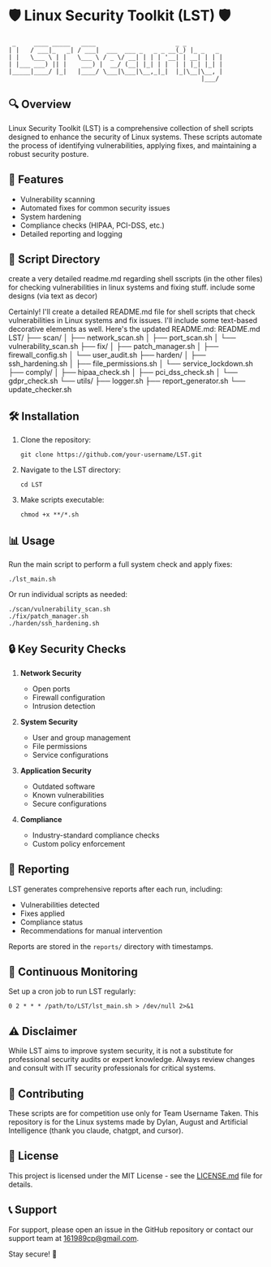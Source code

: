 # 🛡️ Linux Security Toolkit (LST) 🛡️

     _     ____ _____   ____                      _ _         
    | |   / ___|_   _| / ___|  ___  ___ _   _ _ __(_) |_ _   _ 
    | |   \___ \ | |   \___ \ / _ \/ __| | | | '__| | __| | | |
    | |___ ___) || |    ___) |  __/ (__| |_| | |  | | |_| |_| |
    |_____|____/ |_|   |____/ \___|\___|\__,_|_|  |_|\__|\__, |
                                                         |___/ 

## 🔍 Overview

Linux Security Toolkit (LST) is a comprehensive collection of shell scripts designed to enhance the security of Linux systems. These scripts automate the process of identifying vulnerabilities, applying fixes, and maintaining a robust security posture.

## 🚀 Features

- Vulnerability scanning
- Automated fixes for common security issues
- System hardening
- Compliance checks (HIPAA, PCI-DSS, etc.)
- Detailed reporting and logging

## 📁 Script Directory
create a very detailed readme.md regarding shell sscripts (in the other files) for checking vulnerabilities  in linux systems and fixing stuff. include some designs (via text as decor)

Certainly! I'll create a detailed README.md file for shell scripts that check vulnerabilities in Linux systems and fix issues. I'll include some text-based decorative elements as well. Here's the updated README.md:
README.md
LST/
├── scan/
│ ├── network_scan.sh
│ ├── port_scan.sh
│ └── vulnerability_scan.sh
├── fix/
│ ├── patch_manager.sh
│ ├── firewall_config.sh
│ └── user_audit.sh
├── harden/
│ ├── ssh_hardening.sh
│ ├── file_permissions.sh
│ └── service_lockdown.sh
├── comply/
│ ├── hipaa_check.sh
│ ├── pci_dss_check.sh
│ └── gdpr_check.sh
└── utils/
├── logger.sh
├── report_generator.sh
└── update_checker.sh

## 🛠️ Installation

1. Clone the repository:
   ```
   git clone https://github.com/your-username/LST.git
   ```
2. Navigate to the LST directory:
   ```
   cd LST
   ```
3. Make scripts executable:
   ```
   chmod +x **/*.sh
   ```

## 📊 Usage

Run the main script to perform a full system check and apply fixes:

```
./lst_main.sh
```

Or run individual scripts as needed:

```
./scan/vulnerability_scan.sh
./fix/patch_manager.sh
./harden/ssh_hardening.sh
```

## 🔒 Key Security Checks

1. **Network Security**
   - Open ports
   - Firewall configuration
   - Intrusion detection

2. **System Security**
   - User and group management
   - File permissions
   - Service configurations

3. **Application Security**
   - Outdated software
   - Known vulnerabilities
   - Secure configurations

4. **Compliance**
   - Industry-standard compliance checks
   - Custom policy enforcement

## 📝 Reporting

LST generates comprehensive reports after each run, including:

- Vulnerabilities detected
- Fixes applied
- Compliance status
- Recommendations for manual intervention

Reports are stored in the `reports/` directory with timestamps.

## 🔄 Continuous Monitoring

Set up a cron job to run LST regularly:

```
0 2 * * * /path/to/LST/lst_main.sh > /dev/null 2>&1
```

## ⚠️ Disclaimer

While LST aims to improve system security, it is not a substitute for professional security audits or expert knowledge. Always review changes and consult with IT security professionals for critical systems.

## 🤝 Contributing

These scripts are for competition use only for Team Username Taken. This repository is for the Linux systems made by Dylan, August and Artificial Intelligence (thank you claude, chatgpt, and cursor).

## 📄 License

This project is licensed under the MIT License - see the [LICENSE.md](LICENSE.md) file for details.

## 📞 Support

For support, please open an issue in the GitHub repository or contact our support team at 161989cp@gmail.com.

Stay secure! 🔐
